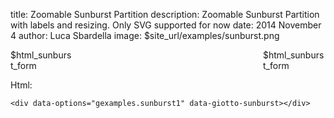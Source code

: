 title: Zoomable Sunburst Partition
description: Zoomable Sunburst Partition with labels and resizing. Only SVG supported for now
date: 2014 November 4
author: Luca Sbardella
image: $site_url/examples/sunburst.png

<div style="position: relative">
<div data-options="gexamples.sunburst1" data-giotto-sunburst></div>
<div style="position: absolute; top: 0; right: 0; width: 100px" class="hidden-xs">$html_sunburst_form</div>
</div>
<div style="width: 100px" class="visible-xs center-block">$html_sunburst_form</div>

Html:

    <div data-options="gexamples.sunburst1" data-giotto-sunburst></div>
